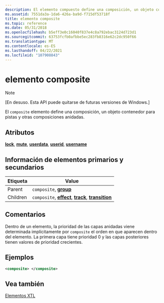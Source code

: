 ```yaml
---
description: El elemento compuesto define una composición, un objeto contenedor para pistas y otras composiciones anidadas.
ms.assetid: 7551da3a-1da6-426a-ba9d-f715df53718f
title: elemento composite
ms.topic: reference
ms.date: 05/31/2018
ms.openlocfilehash: b5eff3e0c16040f837e4c8a792ebac3124d723d1
ms.sourcegitcommit: 63753fcfb0afbbe5ec283fb8316e62c2dc950f66
ms.translationtype: MT
ms.contentlocale: es-ES
ms.lasthandoff: 04/22/2021
ms.locfileid: "107908843"
---
```

# <a name="composite-element"></a>elemento composite

> [!Note]  
> \[En desuso. Esta API puede quitarse de futuras versiones de Windows.\]

 

El `composite` elemento define una composición, un objeto contenedor para pistas y otras composiciones anidadas.

## <a name="attributes"></a>Atributos

[**lock**](lock-attribute.md), [**mute**](mute-attribute.md), [**userdata**](userdata-attribute.md), [**userid**](userid-attribute.md), [**username**](username-attribute.md)

## <a name="parentchild-information"></a>Información de elementos primarios y secundarios



| Etiqueta | Value |
|----------|-------------------------------------------------------------------------------------------------------------------------|
| Parent   | `composite`, [ **group**](group-element.md)                                                                             |
| Children | `composite`, [**effect**](effect-element.md), [**track**](track-element.md), [**transition**](transition-element.md) |



 

## <a name="remarks"></a>Comentarios

Dentro de un elemento, la prioridad de las capas anidadas viene determinada implícitamente por `composite` el orden en que aparecen dentro del elemento. La primera capa tiene prioridad 0 y las capas posteriores tienen valores de prioridad crecientes.

## <a name="examples"></a>Ejemplos


```XML
<composite> </composite>
```



## <a name="see-also"></a>Vea también

<dl> <dt>

[Elementos XTL](xtl-elements.md)
</dt> </dl>

 

 



